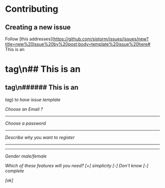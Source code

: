 # Contributing

## Creating a new issue

Follow [this addresses](https://github.com/sistorm/issues/issues/new?title=new%20issue%20by%20post;body=template%20issue%20here# This is an <h1> tag\n## This is an <h2> tag\n###### This is an <h6> tag) to have issue template





Choose an Email ?
_____

Choose a password
******

Describe why you want to register
____
_____

Gender
male/female

Which of these features will you need?
[+] simplicity
[-] Don't know
[-] complete

[ok]

